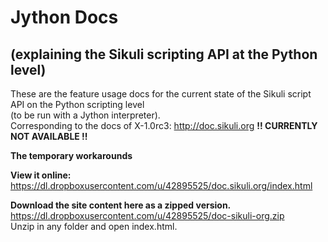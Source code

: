 Jython Docs 
=========
(explaining the Sikuli scripting API at the Python level)
---------

These are the feature usage docs for the current state of the Sikuli script API on the Python scripting level 
<br />(to be run with a Jython interpreter). 
<br />Corresponding to the docs of X-1.0rc3: http://doc.sikuli.org  **!! CURRENTLY NOT AVAILABLE !!**

**The temporary workarounds**

**View it online:**<br /> 
https://dl.dropboxusercontent.com/u/42895525/doc.sikuli.org/index.html 


**Download the site content here as a zipped version.**<br />
https://dl.dropboxusercontent.com/u/42895525/doc-sikuli-org.zip
<br />Unzip in any folder and open index.html.
